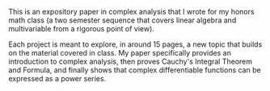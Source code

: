 This is an expository paper in complex analysis that I wrote for my honors math class (a two semester sequence that covers linear algebra and multivariable from a rigorous point of view).


Each project is meant to explore, in around 15 pages, a new topic that builds on the material covered in class. My paper specifically provides an introduction to complex analysis, then proves Cauchy's Integral Theorem and Formula, and finally shows that complex differentiable functions can be expressed as a power series.
